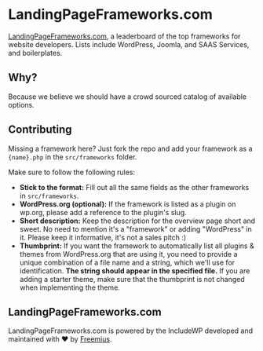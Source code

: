 # LandingPageFrameworks.com

[LandingPageFrameworks.com](LandingPageFrameworks.com), a leaderboard of the top frameworks for website developers. Lists include WordPress, Joomla, and SAAS Services, and boilerplates.

## Why?

Because we believe we should have a crowd sourced catalog of available options.

## Contributing

Missing a framework here? Just fork the repo and add your framework
as a `{name}.php` in the `src/frameworks` folder.

Make sure to follow the following rules:

*   **Stick to the format:** Fill out all the same fields as the other frameworks in `src/frameworks`.
*   **WordPress.org (optional):** If the framework is listed as a plugin on wp.org, please add a reference to the plugin's slug.
*   **Short description:** Keep the description for the overview page short and sweet. No need to mention it's a "framework" or adding "WordPress" in it. Please keep it informative, it's not a sales pitch :)
*   **Thumbprint:** If you want the framework to automatically list all plugins & themes from WordPress.org that are using it, you need to provide a unique combination of a file name and a string, which we'll use for identification. **The string should appear in the specified file.** If you are adding a starter theme, make sure that the thumbprint is not changed when implementing the theme.

## LandingPageFrameworks.com

LandingPageFrameworks.com is powered by the IncludeWP developed and maintained with ❤ by [Freemius](https://freemius.com).
